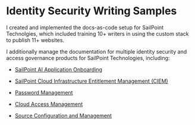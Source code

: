 # Identity Security Writing Samples

I created and implemented the docs-as-code setup for SailPoint Technolgies, which included training 10+ writers in using the custom stack to publish 11+ websites.

I additionally manage the documentation for multiple identity security and access governance products for SailPoint Technologies, including:

- [SailPoint AI Application Onboarding](https://documentation.sailpoint.com/saas/help/ai/app_onboarding/index.html)

- [SailPoint Cloud Infrastructure Entitlement Management (CIEM)](https://documentation.sailpoint.com/saas/help/ciem/index.html)

- [Password Management](https://documentation.sailpoint.com/saas/help/pwd/index.html)

- [Cloud Access Management](https://documentation.sailpoint.com/cam/help/)

- [Source Configuration and Management](https://documentation.sailpoint.com/saas/help/sources/index.html)
